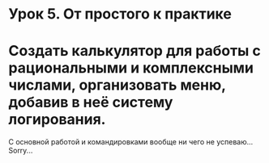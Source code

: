 Урок 5. От простого к практике
======================================================
Создать калькулятор для работы 
с рациональными и комплексными числами, 
организовать меню, добавив в неё систему логирования.
======================================================

С основной работой и командировками вообще ни чего не успеваю...
Sorry...
